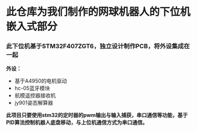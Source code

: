 # 此仓库为我们制作的网球机器人的下位机嵌入式部分

### 此下位机基于STM32F407ZGT6，独立设计制作PCB，将外设集成在一起

**外设：**

+ 基于A4950的电机驱动
+ hc-05蓝牙模块
+ 航模遥控器接收机
+ jy901姿态解算器

**此项目只要使用stm32的定时器的pwm输出与输入捕获，串口通信等功能，基于PID算法控制机器人底盘移动，与上位机通信方式为串口通信。**